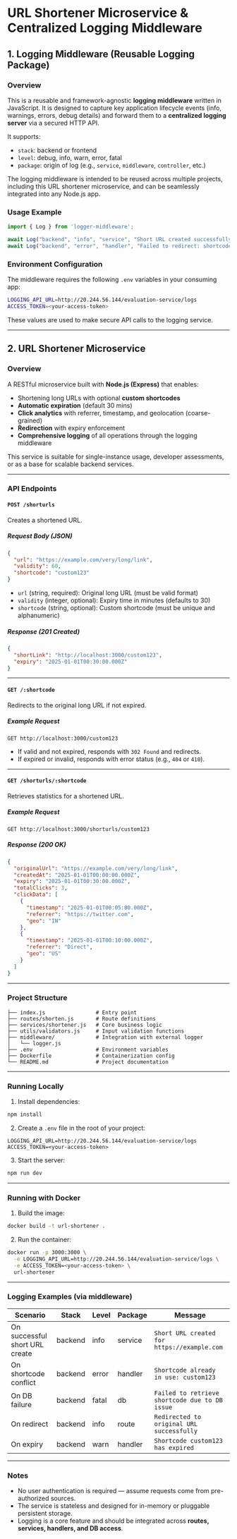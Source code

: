 # URL Shortener Microservice & Centralized Logging Middleware

## 1. Logging Middleware (Reusable Logging Package)

### Overview

This is a reusable and framework-agnostic **logging middleware** written in JavaScript. It is designed to capture key application lifecycle events (info, warnings, errors, debug details) and forward them to a **centralized logging server** via a secured HTTP API.

It supports:

* `stack`: backend or frontend
* `level`: debug, info, warn, error, fatal
* `package`: origin of log (e.g., `service`, `middleware`, `controller`, etc.)

The logging middleware is intended to be reused across multiple projects, including this URL shortener microservice, and can be seamlessly integrated into any Node.js app.

### Usage Example

```js
import { Log } from 'logger-middleware';

await Log("backend", "info", "service", "Short URL created successfully");
await Log("backend", "error", "handler", "Failed to redirect: shortcode expired");
```

### Environment Configuration

The middleware requires the following `.env` variables in your consuming app:

```bash
LOGGING_API_URL=http://20.244.56.144/evaluation-service/logs
ACCESS_TOKEN=<your-access-token>
```

These values are used to make secure API calls to the logging service.

---

## 2. URL Shortener Microservice

### Overview

A RESTful microservice built with **Node.js (Express)** that enables:

* Shortening long URLs with optional **custom shortcodes**
* **Automatic expiration** (default 30 mins)
* **Click analytics** with referrer, timestamp, and geolocation (coarse-grained)
* **Redirection** with expiry enforcement
* **Comprehensive logging** of all operations through the logging middleware

This service is suitable for single-instance usage, developer assessments, or as a base for scalable backend services.

---

### API Endpoints

#### `POST /shorturls`

Creates a shortened URL.

##### Request Body (JSON)

```json
{
  "url": "https://example.com/very/long/link",
  "validity": 60,
  "shortcode": "custom123"
}
```

* `url` (string, required): Original long URL (must be valid format)
* `validity` (integer, optional): Expiry time in minutes (defaults to 30)
* `shortcode` (string, optional): Custom shortcode (must be unique and alphanumeric)

##### Response (201 Created)

```json
{
  "shortLink": "http://localhost:3000/custom123",
  "expiry": "2025-01-01T00:30:00.000Z"
}
```

---

#### `GET /:shortcode`

Redirects to the original long URL if not expired.

##### Example Request

```http
GET http://localhost:3000/custom123
```

* If valid and not expired, responds with `302 Found` and redirects.
* If expired or invalid, responds with error status (e.g., `404` or `410`).

---

#### `GET /shorturls/:shortcode`

Retrieves statistics for a shortened URL.

##### Example Request

```http
GET http://localhost:3000/shorturls/custom123
```

##### Response (200 OK)

```json
{
  "originalUrl": "https://example.com/very/long/link",
  "createdAt": "2025-01-01T00:00:00.000Z",
  "expiry": "2025-01-01T00:30:00.000Z",
  "totalClicks": 3,
  "clickData": [
    {
      "timestamp": "2025-01-01T00:05:00.000Z",
      "referrer": "https://twitter.com",
      "geo": "IN"
    },
    {
      "timestamp": "2025-01-01T00:10:00.000Z",
      "referrer": "Direct",
      "geo": "US"
    }
  ]
}
```

---

### Project Structure

```
├── index.js                # Entry point
├── routes/shorten.js       # Route definitions
├── services/shortener.js   # Core business logic
├── utils/validators.js     # Input validation functions
├── middleware/             # Integration with external logger
│   └── logger.js
├── .env                    # Environment variables
├── Dockerfile              # Containerization config
└── README.md               # Project documentation
```

---

### Running Locally

1. Install dependencies:

```bash
npm install
```

2. Create a `.env` file in the root of your project:

```env
LOGGING_API_URL=http://20.244.56.144/evaluation-service/logs
ACCESS_TOKEN=<your-access-token>
```

3. Start the server:

```bash
npm run dev
```

---

### Running with Docker

1. Build the image:

```bash
docker build -t url-shortener .
```

2. Run the container:

```bash
docker run -p 3000:3000 \
  -e LOGGING_API_URL=http://20.244.56.144/evaluation-service/logs \
  -e ACCESS_TOKEN=<your-access-token> \
  url-shortener
```

---

### Logging Examples (via middleware)

| Scenario                       | Stack   | Level | Package | Message                                        |
| ------------------------------ | ------- | ----- | ------- | ---------------------------------------------- |
| On successful short URL create | backend | info  | service | `Short URL created for https://example.com`    |
| On shortcode conflict          | backend | error | handler | `Shortcode already in use: custom123`          |
| On DB failure                  | backend | fatal | db      | `Failed to retrieve shortcode due to DB issue` |
| On redirect                    | backend | info  | route   | `Redirected to original URL successfully`      |
| On expiry                      | backend | warn  | handler | `Shortcode custom123 has expired`              |

---

### Notes

* No user authentication is required — assume requests come from pre-authorized sources.
* The service is stateless and designed for in-memory or pluggable persistent storage.
* Logging is a core feature and should be integrated across **routes, services, handlers, and DB access**.


